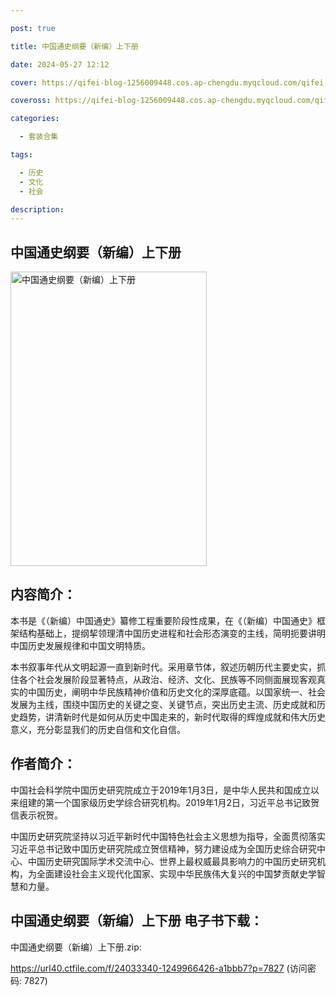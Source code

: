 ```yaml
---

post: true

title: 中国通史纲要（新编）上下册

date: 2024-05-27 12:12

cover: https://qifei-blog-1256009448.cos.ap-chengdu.myqcloud.com/qifei-blog/661dc1690ea9cb1403611fbe.jpg

coveross: https://qifei-blog-1256009448.cos.ap-chengdu.myqcloud.com/qifei-blog/661dc1690ea9cb1403611fbe.jpg

categories:

  - 套装合集

tags:

  - 历史
  - 文化
  - 社会

description:
---
```


## 中国通史纲要（新编）上下册
<img alt="中国通史纲要（新编）上下册 " class="aligncenter loaded" data-was-processed="true" decoding="async" fetchpriority="high" height="471" src="https://qifei-blog-1256009448.cos.ap-chengdu.myqcloud.com/qifei-blog/661dc1690ea9cb1403611fbe.jpg" style="cursor: zoom-in;" width="314"/>

## 内容简介：

本书是《（新编）中国通史》纂修工程重要阶段性成果，在《（新编）中国通史》框架结构基础上，提纲挈领理清中国历史进程和社会形态演变的主线，简明扼要讲明中国历史发展规律和中国文明特质。

本书叙事年代从文明起源一直到新时代。采用章节体，叙述历朝历代主要史实，抓住各个社会发展阶段显著特点，从政治、经济、文化、民族等不同侧面展现客观真实的中国历史，阐明中华民族精神价值和历史文化的深厚底蕴。以国家统一、社会发展为主线，围绕中国历史的关键之变、关键节点，突出历史主流、历史成就和历史趋势，讲清新时代是如何从历史中国走来的，新时代取得的辉煌成就和伟大历史意义，充分彰显我们的历史自信和文化自信。

## 作者简介：

中国社会科学院中国历史研究院成立于2019年1月3日，是中华人民共和国成立以来组建的第一个国家级历史学综合研究机构。2019年1月2日，习近平总书记致贺信表示祝贺。

中国历史研究院坚持以习近平新时代中国特色社会主义思想为指导，全面贯彻落实习近平总书记致中国历史研究院成立贺信精神，努力建设成为全国历史综合研究中心、中国历史研究国际学术交流中心、世界上最权威最具影响力的中国历史研究机构，为全面建设社会主义现代化国家、实现中华民族伟大复兴的中国梦贡献史学智慧和力量。

## 中国通史纲要（新编）上下册 电子书下载：
中国通史纲要（新编）上下册.zip: 

https://url40.ctfile.com/f/24033340-1249966426-a1bbb7?p=7827 (访问密码: 7827)
